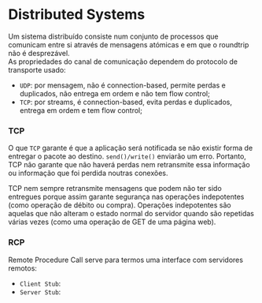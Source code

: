 # Distributed Systems

Um sistema distribuído consiste num conjunto de processos que comunicam entre si através de mensagens atómicas e em que o roundtrip não é desprezável. <br>
As propriedades do canal de comunicação dependem do protocolo de transporte usado:

- `UDP`: por mensagem, não é connection-based, permite perdas e duplicados, não entrega em ordem e não tem flow control; 
- `TCP`: por streams, é connection-based, evita perdas e duplicados, entrega em ordem e tem flow control;

### TCP

O que `TCP` garante é que a aplicação será notificada se não existir forma de entregar o pacote ao destino. `send()/write()` enviarão um erro. Portanto, TCP não garante que não haverá perdas nem retransmite essa informação ou informação que foi perdida noutras conexões.

TCP nem sempre retransmite mensagens que podem não ter sido entregues porque assim garante segurança nas operações indepotentes (como operação de débito ou compra). Operações indepotentes são aquelas que não alteram o estado normal do servidor quando são repetidas várias vezes (como uma operação de GET de uma página web).

### RCP

Remote Procedure Call serve para termos uma interface com servidores remotos:

- `Client Stub`: 
- `Server Stub`: 
